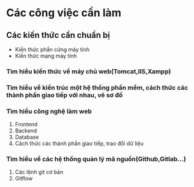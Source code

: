 # Các công việc cần làm

## Các kiến thức cần chuẩn bị
- Kiến thức phần cứng máy tính
- Kiến thức mạng máy tính

### Tìm hiểu kiến thức về máy chủ web(Tomcat,IIS,Xampp)

### Tìm hiểu về kiến trúc một hệ thống phần mềm, cách thức các thành phần giao tiếp với nhau, vẽ sơ đồ

### Tìm hiểu công nghệ làm web
1. Frontend
2. Backend
3. Database
4. Cách thức các thành phần giao tiếp, trao đổi dữ liệu

### Tìm hiểu về các hệ thống quản lý mã nguồn(Github,Gitlab...)
1. Các lệnh git cơ bản
2. Gitflow
